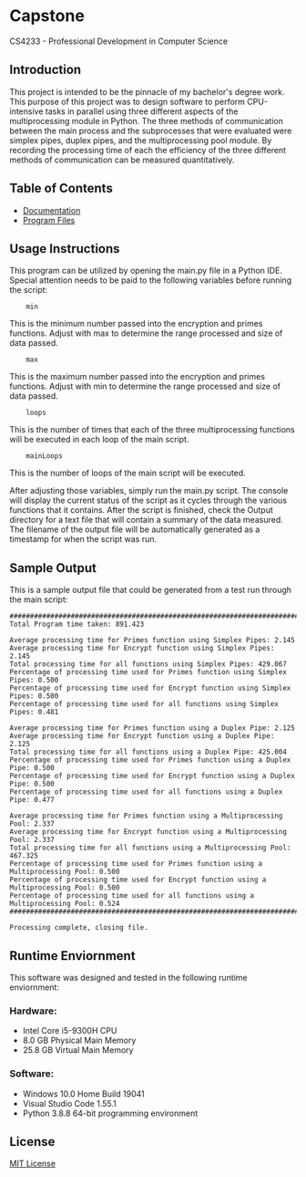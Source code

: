 # Capstone
 CS4233 - Professional Development in Computer Science

## Introduction
This project is intended to be the pinnacle of my bachelor's degree work.  This purpose of this project was to design software to perform CPU-intensive tasks in parallel using three different aspects of the multiprocessing module in Python.  The three methods of communication between the main process and the subprocesses that were evaluated were simplex pipes, duplex pipes, and the multiprocessing pool module.  By recording the processing time of each the efficiency of the three different methods of communication can be measured quantitatively.

## Table of Contents
- [Documentation](Documentation/README.md)
- [Program Files](Program%20Files/README.md)

## Usage Instructions
This program can be utilized by opening the main.py file in a Python IDE.  Special attention needs to be paid to the following variables before running the script:


```
    min
```
This is the minimum number passed into the encryption and primes functions.  Adjust with max to determine the range processed and size of data passed.
```
    max
```
This is the maximum number passed into the encryption and primes functions.  Adjust with min to determine the range processed and size of data passed.
```
    loops
```
This is the number of times that each of the three multiprocessing functions will be executed in each loop of the main script.
```
    mainLoops
```
This is the number of loops of the main script will be executed.


After adjusting those variables, simply run the main.py script.  The console will display the current status of the script as it cycles through the various functions that it contains.  After the script is finished, check the Output directory for a text file that will contain a summary of the data measured.  The filename of the output file will be automatically generated as a timestamp for when the script was run.

## Sample Output
This is a sample output file that could be generated from a test run through the main script:

```
##########################################################################################
Total Program time taken: 891.423

Average processing time for Primes function using Simplex Pipes: 2.145
Average processing time for Encrypt function using Simplex Pipes: 2.145
Total processing time for all functions using Simplex Pipes: 429.067
Percentage of processing time used for Primes function using Simplex Pipes: 0.500
Percentage of processing time used for Encrypt function using Simplex Pipes: 0.500
Percentage of processing time used for all functions using Simplex Pipes: 0.481

Average processing time for Primes function using a Duplex Pipe: 2.125
Average processing time for Encrypt function using a Duplex Pipe: 2.125
Total processing time for all functions using a Duplex Pipe: 425.004
Percentage of processing time used for Primes function using a Duplex Pipe: 0.500
Percentage of processing time used for Encrypt function using a Duplex Pipe: 0.500
Percentage of processing time used for all functions using a Duplex Pipe: 0.477

Average processing time for Primes function using a Multiprocessing Pool: 2.337
Average processing time for Encrypt function using a Multiprocessing Pool: 2.337
Total processing time for all functions using a Multiprocessing Pool: 467.325
Percentage of processing time used for Primes function using a Multiprocessing Pool: 0.500
Percentage of processing time used for Encrypt function using a Multiprocessing Pool: 0.500
Percentage of processing time used for all functions using a Multiprocessing Pool: 0.524
##########################################################################################

Processing complete, closing file.
```

## Runtime Enviornment
This software was designed and tested in the following runtime enviornment:

### Hardware:
- Intel Core i5-9300H CPU
- 8.0 GB Physical Main Memory
- 25.8 GB Virtual Main Memory

### Software:
- Windows 10.0 Home Build 19041
- Visual Studio Code 1.55.1
- Python 3.8.8 64-bit programming environment

## License
[MIT License](LICENSE)
